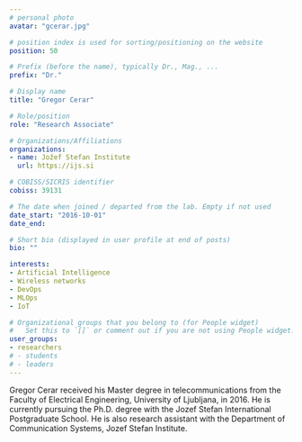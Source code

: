 ```yaml
---
# personal photo
avatar: "gcerar.jpg"

# position index is used for sorting/positioning on the website
position: 50

# Prefix (before the name), typically Dr., Mag., ...
prefix: "Dr."

# Display name
title: "Gregor Cerar"

# Role/position
role: "Research Associate"

# Organizations/Affiliations
organizations:
- name: Jožef Stefan Institute
  url: https://ijs.si

# COBISS/SICRIS identifier
cobiss: 39131

# The date when joined / departed from the lab. Empty if not used
date_start: "2016-10-01"
date_end:

# Short bio (displayed in user profile at end of posts)
bio: ""

interests:
- Artificial Intelligence
- Wireless networks
- DevOps
- MLOps
- IoT

# Organizational groups that you belong to (for People widget)
#   Set this to `[]` or comment out if you are not using People widget.
user_groups:
- researchers
# - students
# - leaders
---
```


Gregor Cerar received his Master degree in telecommunications from the Faculty of Electrical Engineering, University of Ljubljana, in 2016. He is currently pursuing the Ph.D. degree with the Jozef Stefan International Postgraduate School. He is also research assistant with the Department of Communication Systems, Jozef Stefan Institute.
